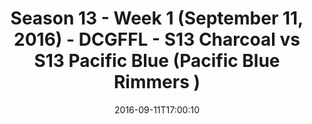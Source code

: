 ---
title: Season 13 - Week 1 (September 11, 2016) - DCGFFL - S13 Charcoal vs S13 Pacific
  Blue (Pacific Blue Rimmers )
teams-score:
- team: _teams/s13-charcoal.md
  score: 19
- team: _teams/s13-pacific-blue.md
  score: 18
mvp: C. Burrell (Charcoal); J. Boyd (Pacific)
game-ball: D. Honberg (Charcoal); A. Lubash (Pacific)
sportsperson: ''
season: 13
week: 1
date: '2016-09-11T17:00:10'
pageid: season-13-week-1-september-11-2016-4813-vs-4823
---